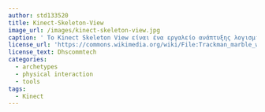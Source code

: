 ```yaml
---
author: std133520
title: Kinect-Skeleton-View 
image_url: /images/kinect-skeleton-view.jpg
caption: ' Το Kinect Skeleton View είναι ένα εργαλείο ανάπτυξης λογισμικού, το οποίο αποτελεί μία προσπάθεια του συστήματος να αυξήσει την αντίληψη του χρήστη-προγραμματιστή σχετικά με την διάδραση του με την κονσόλα. '
license_url: 'https://commons.wikimedia.org/wiki/File:Trackman_marble_wheel.JPG'
license_text: Dhscommtech
categories:
  - archetypes
  - physical interaction
  - tools
tags:
  - Kinect
---
```

